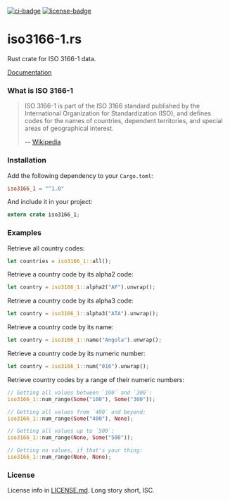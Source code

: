 [![ci-badge][]][ci] [![license-badge][]][license]

# iso3166-1.rs

Rust crate for ISO 3166-1 data.

[Documentation](http://docs.rs/iso3166_1)

### What is ISO 3166-1

> ISO 3166-1 is part of the ISO 3166 standard published by the International
> Organization for Standardization (ISO), and defines codes for the names of
> countries, dependent territories, and special areas of geographical interest.
>
> -- [Wikipedia](https://en.wikipedia.org/wiki/ISO_3166-1)

### Installation

Add the following dependency to your `Cargo.toml`:

```toml
iso3166_1 = "^1.0"
```

And include it in your project:

```rust
extern crate iso3166_1;
```

### Examples

Retrieve all country codes:

```rust
let countries = iso3166_1::all();
```

Retrieve a country code by its alpha2 code:

```rust
let country = iso3166_1::alpha2("AF").unwrap();
```

Retrieve a country code by its alpha3 code:

```rust
let country = iso3166_1::alpha3("ATA").unwrap();
```

Retrieve a country code by its name:

```rust
let country = iso3166_1::name("Angola").unwrap();
```

Retrieve a country code by its numeric number:

```rust
let country = iso3166_1::num("016").unwrap();
```

Retrieve country codes by a range of their numeric numbers:

```rust
// Getting all values between `100` and `300`:
iso3166_1::num_range(Some("100"), Some("300"));

// Getting all values from `400` and beyond:
iso3166_1::num_range(Some("400"), None);

// Getting all values up to `500`:
iso3166_1::num_range(None, Some("500"));

// Getting no values, if that's your thing:
iso3166_1::num_range(None, None);
```

### License

License info in [LICENSE.md]. Long story short, ISC.

[ci]: https://github.com/zeyla/iso3166-1.rs/pipelines
[ci-badge]: https://github.com/zeyla/iso3166-1.rs/badges/master/build.svg
[license]: https://opensource.org/licenses/ISC
[license-badge]: https://img.shields.io/badge/license-ISC-blue.svg?style=flat-square
[LICENSE.md]: https://github.com/zeyla/iso3166-1.rs/blob/master/LICENSE.md
